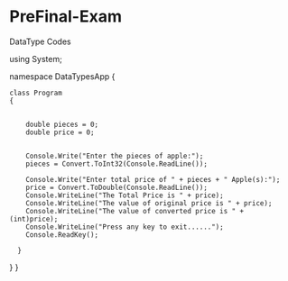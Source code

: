 # PreFinal-Exam
DataType Codes

using System;

namespace DataTypesApp
{

    class Program
    {
    
    
        double pieces = 0;
        double price = 0;
        
        
        Console.Write("Enter the pieces of apple:");
        pieces = Convert.ToInt32(Console.ReadLine());
        
        Console.Write("Enter total price of " + pieces + " Apple(s):");
        price = Convert.ToDouble(Console.ReadLine());
        Console.WriteLine("The Total Price is " + price);
        Console.WriteLine("The value of original price is " + price);
        Console.WriteLine("The value of converted price is " + (int)price);
        Console.WriteLine("Press any key to exit......");
        Console.ReadKey();
        
      }
   }
}

